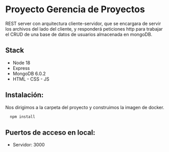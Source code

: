 # Proyecto Gerencia de Proyectos

REST server con arquitectura cliente-servidor, que se encargara de servir los archivos del lado del cliente, y responderá peticiones http para trabajar el CRUD de una base de datos de usuarios almacenada en mongoDB.

## Stack

- Node 18
- Express
- MongoDB 6.0.2
- HTML - CSS - JS

## Instalación:

Nos dirigimos a la carpeta del proyecto y construimos la imagen de docker.

```bash
  npm install
```

## Puertos de acceso en local:

- Servidor: 3000
